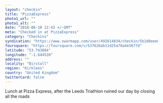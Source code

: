 ```yaml
---
layout: "checkin"
title: "PizzaExpress"
photo1_url: ""
photo1_alt: ""
date: "2018-06-10 12:43 +/-GMT"
meta: "Checked in at PizzaExpress"
category: "Checkins"
syndication: "https://www.swarmapp.com/user/492614834/checkin/5b1d0eee894eac002c83ae1f"
foursquare: "https://foursquare.com/v/537626ab11d25a78a4e3677d"
latitude: "53.743884"
longitude: "-1.644526"
address: ""
locality: "Birstall"
region: "Kirklees"
country: "United Kingdom"
twitterCard: false
---
```

Lunch at Pizza Express, after the Leeds Triathlon ruined our day by closing all the roads
